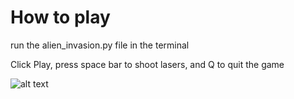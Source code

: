 # How to play
run the alien_invasion.py file in the terminal

Click Play, press space bar to shoot lasers, and Q to quit the game

![alt text](https://i.ibb.co/XL8PT4F/alien-invasion.png)
